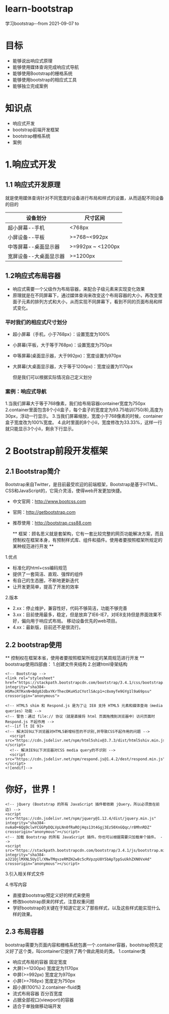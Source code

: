 # learn-bootstrap
学习bootstrap--from 2021-09-07 to

# 目标

- 能够说出响应式原理
- 能够使用媒体查询完成响应式导航
- 能够使用Bootstrap的栅格系统
- 能够使用bootstrap的相应式工具
- 能够独立完成案例

# 知识点

* 响应式开发
* bootstrap前端开发框架
* bootstrap栅格系统
* 案例

# 1.响应式开发

## 1.1 响应式开发原理

就是使用媒体查询针对不同宽度的设备进行布局和样式的设置，从而适配不同设备的目的

|设备划分|尺寸区间|
|---|---|
|超小屏幕--手机|<768px|
|小屏设备--平板|>=768~<992px|
|中等屏幕--桌面显示器|>=992px ~ <1200px|
|宽屏设备--大桌面显示器|>=1200px|

## 1.2响应式布局容器

- 响应式需要一个父级作为布局容器，来配合子级元素来实现变化效果
- 原理就是在不同屏幕下，通过媒体查询来改变这个布局容器的大小，再改变里面子元素的排列方式和大小，从而实现不同屏幕下，看到不同的页面布局和样式变化。

### 平时我们的相应式尺寸划分

- 超小屏幕（手机，小于768px）：设置宽度为100%
- 小屏幕(平板，大于等于768px)：设置宽度为750px
- 中等屏幕(桌面显示器，大于992px)：宽度设置为970px
- 大屏幕(大桌面显示器，大于等于1200px)：宽度设置为1170px
  
  但是我们可以根据实际情况自己定义划分


### 案例：响应式导航

1.当我们屏幕大于等于768像素，我们给布局容器container宽度为750px
2.container里面包含8个小li盒子，每个盒子的宽度定为93.75培训(750/8),高度为30px，浮动一行显示。
3.当我们屏幕缩放，宽度小于768像素的时候，container盒子宽度改为100%宽度。
4.此时里面的8个小li，宽度修改为33.33%，这样一行就只能显示3个小li，剩余下行显示。

# 2 Bootstrap前段开发框架

## 2.1 Bootstrap简介

Bootstrap来自Twitter，是目前最受欢迎的前端框架，Bootstrap是基于HTML、CSS和JavaScript的，它简介灵活，使得web开发更加快捷。
- 中文官网：http://www.bootcss.com
- 官网：http://getbootstrap.com
- 推荐使用：http://bootstrap.css88.com

  ** 框架：顾名思义就是套架构，它有一套比较完整的网页功能解决方案，而且控制权在框架本身，有预制样式库、组件和插件。使用者要按照框架所规定的某种规范进行开发 **

1.优点
- 标准化的html+css编码规范
- 提供了一套简洁、直观、强悍的组件
- 有自己的生态圈，不断地更新迭代
- 让开发更简单，提高了开发的效率
  
2.版本
* 2.xx：停止维护，兼容性好，代码不够简洁，功能不够完善
* 3.xx：目前使用最多，稳定，但是放弃了IE6-IE7，对IE8支持但是界面效果不好，偏向用于响应式布局。 移动设备优先的web项目。
* 4.xx：最新版，目前还不是很流行。
  
## 2.2 bootstrap使用
** 控制权在框架本省，使用者要按照框架所规定的某周规范进行开发 **
bootstrap使用四部曲：
1.创建文件夹结构
2.创建html骨架结构
<!doctype html>
<html lang="zh-CN">
  <head>
    <meta charset="utf-8">
    <!-- 要求当前网页使用IE浏览器最高版本的内核来渲染 -->
    <meta http-equiv="X-UA-Compatible" content="IE=edge">
    <!-- 视口的设置：视口的宽度和设备一致，默认的缩放比例和PC端一致，用户不能自行缩放 -->
    <meta name="viewport" content="width=device-width, initial-scale=1">
    <!-- 上述3个meta标签*必须*放在最前面，任何其他内容都*必须*跟随其后！ -->
    <title>Bootstrap 101 Template</title>

    <!-- Bootstrap -->
    <link rel="stylesheet" href="https://stackpath.bootstrapcdn.com/bootstrap/3.4.1/css/bootstrap.min.css" integrity="sha384-HSMxcRTRxnN+Bdg0JdbxYKrThecOKuH5zCYotlSAcp1+c8xmyTe9GYg1l9a69psu" crossorigin="anonymous">

    <!-- HTML5 shim 和 Respond.js 是为了让 IE8 支持 HTML5 元素和媒体查询（media queries）功能 -->
    <!-- 警告：通过 file:// 协议（就是直接将 html 页面拖拽到浏览器中）访问页面时 Respond.js 不起作用 -->
    <!--[if lt IE 9]>
    <!-- 解决IE9以下浏览器对HTML5新增标签的不识别,并导致CSS不起作用的问题 -->
      <script src="https://cdn.jsdelivr.net/npm/html5shiv@3.7.3/dist/html5shiv.min.js"></script>
      <!-- 解决IE9以下浏览器对CSS media query的不识别 -->
      <script src="https://cdn.jsdelivr.net/npm/respond.js@1.4.2/dest/respond.min.js"></script>
    <![endif]-->
  </head>
  <body>
    <h1>你好，世界！</h1>

    <!-- jQuery (Bootstrap 的所有 JavaScript 插件都依赖 jQuery，所以必须放在前边) -->
    <script src="https://cdn.jsdelivr.net/npm/jquery@1.12.4/dist/jquery.min.js" integrity="sha384-nvAa0+6Qg9clwYCGGPpDQLVpLNn0fRaROjHqs13t4Ggj3Ez50XnGQqc/r8MhnRDZ" crossorigin="anonymous"></script>
    <!-- 加载 Bootstrap 的所有 JavaScript 插件。你也可以根据需要只加载单个插件。 -->
    <script src="https://stackpath.bootstrapcdn.com/bootstrap/3.4.1/js/bootstrap.min.js" integrity="sha384-aJ21OjlMXNL5UyIl/XNwTMqvzeRMZH2w8c5cRVpzpU8Y5bApTppSuUkhZXN0VxHd" crossorigin="anonymous"></script>
  </body>
</html>
3.引入相关样式文件

4.书写内容
- 直接拿bootstrap预定义好的样式来使用
- 修改bootstrap原来的样式，注意权重问题
- 学好bootstrap的关键在于知道它定义了那些样式，以及这些样式能实现什么样的效果。

## 2.3 布局容器
bootstrap需要为页面内容和栅格系统包裹一个.container容器，bootstrap预先定义好了这个类，叫container它提供了两个做此用处的类。
1.container类
- 响应式布局的容器 固定宽度
- 大屏(>=1200px) 宽度定为1170px
- 中屏(>=992px) 宽度定为970px
- 小屏(>=768px) 宽度定为750px
- 超小屏(100%)
2.container-fluid类
- 流式布局容器 百分百宽度
- 占据全部视口(viewport)的容器
- 适合于单独做移动端开发


